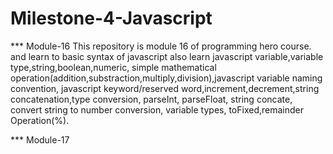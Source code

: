 # Milestone-4-Javascript
*** Module-16
This repository is module 16 of programming hero course. and learn to basic syntax of javascript also learn javascript variable,variable type,string,boolean,numeric, simple mathematical operation(addition,substraction,multiply,division),javascript variable naming convention, javascript keyword/reserved word,increment,decrement,string concatenation,type conversion, parseInt, parseFloat, string concate, convert string to number conversion, variable types, toFixed,remainder Operation(%).

*** Module-17
